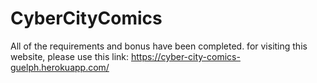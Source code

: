 # CyberCityComics

All of the requirements and bonus have been completed. for visiting this website, please use this link: https://cyber-city-comics-guelph.herokuapp.com/


